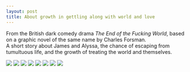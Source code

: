 ```yaml
---
layout: post
title: About growth in gettling along with world and love
---
```


From the British dark comedy drama *The End of the Fucking World*, based on a graphic novel of the same name by Charles Forsman.  
A short story about James and Alyssa, the chance of escaping from tumultuous life, and the growth of treating the world and themselves. 

![](https://i.postimg.cc/Jh0qz2xy/Screen-Shot-2020-02-21-at-23-43-30.png)
![](https://i.postimg.cc/9XdGC228/Screen-Shot-2020-02-22-at-00-03-19.png)
![](https://i.postimg.cc/6pjrghKB/Screen-Shot-2020-02-22-at-00-22-40.png)
![](https://i.postimg.cc/W4dGvJpg/Screen-Shot-2020-02-22-at-00-27-01.png)
![](https://i.postimg.cc/vHvLLsSg/Screen-Shot-2020-02-22-at-00-30-32.png)
![](https://i.postimg.cc/767SC82L/Screen-Shot-2020-02-22-at-00-34-19.png)
![](https://i.postimg.cc/65Kfv3zx/Screen-Shot-2020-02-22-at-00-43-15.png)
![](https://i.postimg.cc/x8MgSNRt/Screen-Shot-2020-02-22-at-00-43-28.png)
